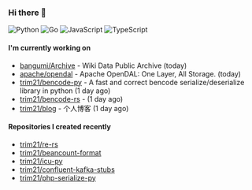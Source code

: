 ### Hi there 👋

![Python](https://img.shields.io/badge/python-3670A0?style=for-the-badge&logo=python&logoColor=ffdd54)
![Go](https://img.shields.io/badge/go-%2300ADD8.svg?style=for-the-badge&logo=go&logoColor=white)
![JavaScript](https://img.shields.io/badge/javascript-%23323330.svg?style=for-the-badge&logo=javascript&logoColor=%23F7DF1E)
![TypeScript](https://img.shields.io/badge/typescript-%23007ACC.svg?style=for-the-badge&logo=typescript&logoColor=white)

#### I'm currently working on

- [bangumi/Archive](https://github.com/bangumi/Archive) - Wiki Data Public Archive (today)
- [apache/opendal](https://github.com/apache/opendal) - Apache OpenDAL: One Layer, All Storage. (today)
- [trim21/bencode-py](https://github.com/trim21/bencode-py) - A fast and correct bencode serialize/deserialize library in python (1 day ago)
- [trim21/bencode-rs](https://github.com/trim21/bencode-rs) -  (1 day ago)
- [trim21/blog](https://github.com/trim21/blog) - 个人博客 (1 day ago)

#### Repositories I created recently

- [trim21/re-rs](https://github.com/trim21/re-rs)
- [trim21/beancount-format](https://github.com/trim21/beancount-format)
- [trim21/icu-py](https://github.com/trim21/icu-py)
- [trim21/confluent-kafka-stubs](https://github.com/trim21/confluent-kafka-stubs)
- [trim21/php-serialize-py](https://github.com/trim21/php-serialize-py)
